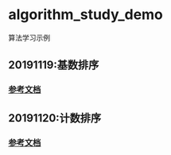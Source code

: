 # algorithm_study_demo
算法学习示例

## 20191119:基数排序
### [参考文档](https://mp.weixin.qq.com/s?__biz=MzIxMjE5MTE1Nw==&mid=2653200371&idx=1&sn=94c1882b9156bd96fa6da20c7995850e&chksm=8c99ed29bbee643f292c3d06995825a657d0c93cbabc4cc41a1a4f4073fdb663ecdc6d1d9685&scene=21#wechat_redirect)

## 20191120:计数排序
### [参考文档](https://mp.weixin.qq.com/s?__biz=MzIxMjE5MTE1Nw==&mid=2653195533&idx=1&sn=02918dc51b07837ce1119f00d7900dbc&chksm=8c99ffd7bbee76c1d2e2e9b198259795285ec2c305d3613a5e39622195fd1c32bb6dbe52fa08&scene=21#wechat_redirect)
